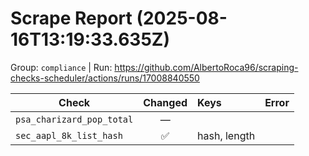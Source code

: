 # Scrape Report (2025-08-16T13:19:33.635Z)

Group: `compliance`  |  Run: https://github.com/AlbertoRoca96/scraping-checks-scheduler/actions/runs/17008840550

| Check | Changed | Keys | Error |
|---|:---:|:--|:--|
| `psa_charizard_pop_total` | — |  |  |
| `sec_aapl_8k_list_hash` | ✅ | hash, length |  |
